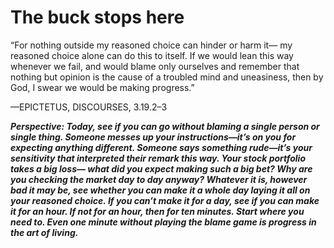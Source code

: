 # The buck stops here

“For nothing outside my reasoned choice can hinder or harm it— my reasoned choice alone can do this to itself. If we would lean this way whenever we fail, and would blame only ourselves and remember that nothing but opinion is the cause of a troubled mind and uneasiness, then by God, I swear we would be making progress.”

—EPICTETUS, DISCOURSES, 3.19.2–3

***Perspective: Today, see if you can go without blaming a single person or single thing. Someone messes up your instructions—it’s on you for expecting anything different. Someone says something rude—it’s your sensitivity that interpreted their remark this way. Your stock portfolio takes a big loss— what did you expect making such a big bet? Why are you checking the market day to day anyway? Whatever it is, however bad it may be, see whether you can make it a whole day laying it all on your reasoned choice. If you can’t make it for a day, see if you can make it for an hour. If not for an hour, then for ten minutes. Start where you need to. Even one minute without playing the blame game is progress in the art of living.***